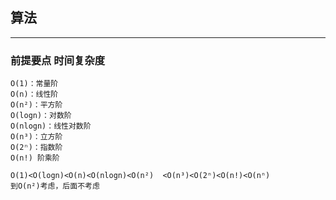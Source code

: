 ## 算法
---
### 前提要点 时间复杂度
```
O(1)：常量阶
O(n)：线性阶
O(n²)：平方阶
O(logn)：对数阶
O(nlogn)：线性对数阶
O(n³)：立方阶
O(2ⁿ)：指数阶
O(n!) 阶乘阶

O(1)<O(logn)<O(n)<O(nlogn)<O(n²)  <O(n³)<O(2ⁿ)<O(n!)<O(nⁿ)
到O(n²)考虑，后面不考虑
```